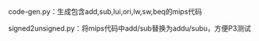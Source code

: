 code-gen.py：生成包含add,sub,lui,ori,lw,sw,beq的mips代码

signed2unsigned.py：将mips代码中add/sub替换为addu/subu，方便P3测试